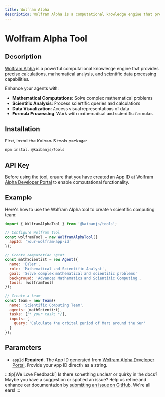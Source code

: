 ```yaml
---
title: Wolfram Alpha
description: Wolfram Alpha is a computational knowledge engine that provides precise calculations and scientific data analysis.
---
```


# Wolfram Alpha Tool

## Description

[Wolfram Alpha](https://www.wolframalpha.com/) is a powerful computational knowledge engine that provides precise calculations, mathematical analysis, and scientific data processing capabilities.

Enhance your agents with:
- **Mathematical Computations**: Solve complex mathematical problems
- **Scientific Analysis**: Process scientific queries and calculations
- **Data Visualization**: Access visual representations of data
- **Formula Processing**: Work with mathematical and scientific formulas

## Installation

First, install the KaibanJS tools package:

```bash
npm install @kaibanjs/tools
```

## API Key
Before using the tool, ensure that you have created an App ID at [Wolfram Alpha Developer Portal](https://developer.wolframalpha.com/) to enable computational functionality.

## Example

Here's how to use the Wolfram Alpha tool to create a scientific computing team:

```javascript
import { WolframAlphaTool } from '@kaibanjs/tools';

// Configure Wolfram tool
const wolframTool = new WolframAlphaTool({
  appId: 'your-wolfram-app-id'
});

// Create computation agent
const mathScientist = new Agent({
  name: 'Euler',
  role: 'Mathematical and Scientific Analyst',
  goal: 'Solve complex mathematical and scientific problems',
  background: 'Advanced Mathematics and Scientific Computing',
  tools: [wolframTool]
});

// Create a team
const team = new Team({
  name: 'Scientific Computing Team',
  agents: [mathScientist],
  tasks: [/* your tasks */],
  inputs: {
    query: 'Calculate the orbital period of Mars around the Sun'
  }
});
```

## Parameters

- `appId` **Required**. The App ID generated from [Wolfram Alpha Developer Portal](https://developer.wolframalpha.com/). Provide your App ID directly as a string.

:::tip[We Love Feedback!]
Is there something unclear or quirky in the docs? Maybe you have a suggestion or spotted an issue? Help us refine and enhance our documentation by [submitting an issue on GitHub](https://github.com/kaiban-ai/KaibanJS/issues). We're all ears!
:::